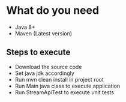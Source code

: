 # What do you need
 - Java 8+
 - Maven (Latest version)

## Steps to execute
  - Download the source code
  - Set java jdk accordingly
  - Run mvn clean install in project root
  - Run Main java class to execute application
  - Run StreamApiTest to execute unit tests
